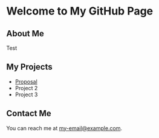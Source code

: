 # Welcome to My GitHub Page

## About Me

Test

## My Projects

- [Proposal](README.md)
- Project 2
- Project 3

## Contact Me

You can reach me at my-email@example.com.